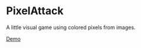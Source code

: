 # PixelAttack
A little visual game using colored pixels from images.

[Demo](https://jason1610.github.io/PixelAttack)
